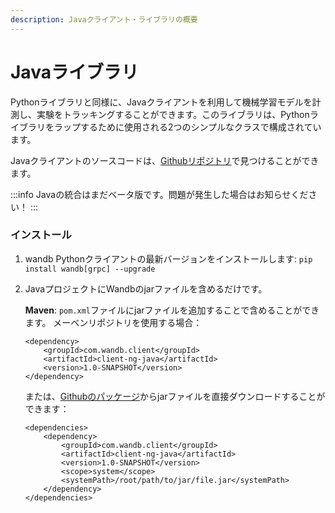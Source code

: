 ```yaml
---
description: Javaクライアント・ライブラリの概要
---
```


# Javaライブラリ

Pythonライブラリと同様に、Javaクライアントを利用して機械学習モデルを計測し、実験をトラッキングすることができます。このライブラリは、Pythonライブラリをラップするために使用される2つのシンプルなクラスで構成されています。

Javaクライアントのソースコードは、[Githubリポジトリ](https://github.com/wandb/client-ng-java)で見つけることができます。

:::info
Javaの統合はまだベータ版です。問題が発生した場合はお知らせください！
:::

### インストール

1. wandb Pythonクライアントの最新バージョンをインストールします: `pip install wandb[grpc] --upgrade`
2. JavaプロジェクトにWandbのjarファイルを含めるだけです。

    **Maven**: `pom.xml`ファイルにjarファイルを追加することで含めることができます。
    メーベンリポジトリを使用する場合：

    ```markup
    <dependency>
        <groupId>com.wandb.client</groupId>
        <artifactId>client-ng-java</artifactId>
        <version>1.0-SNAPSHOT</version>
    </dependency>
    ```

    または、[Githubのパッケージ](https://github.com/wandb/client-ng-java/packages/381057)からjarファイルを直接ダウンロードすることができます：

    ```markup
    <dependencies>
        <dependency>
            <groupId>com.wandb.client</groupId>
            <artifactId>client-ng-java</artifactId>
            <version>1.0-SNAPSHOT</version>
            <scope>system</scope>
            <systemPath>/root/path/to/jar/file.jar</systemPath>
        </dependency>
    </dependencies>
    ```